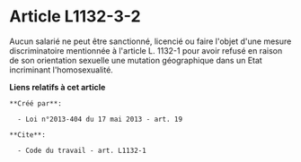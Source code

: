 # Article L1132-3-2

Aucun salarié ne peut être sanctionné, licencié ou faire l'objet d'une mesure discriminatoire mentionnée à l'article L.
1132-1 pour avoir refusé en raison de son orientation sexuelle une mutation géographique dans un Etat incriminant
l'homosexualité.

**Liens relatifs à cet article**

	**Créé par**:

	  - Loi n°2013-404 du 17 mai 2013 - art. 19

	**Cite**:

	  - Code du travail - art. L1132-1
